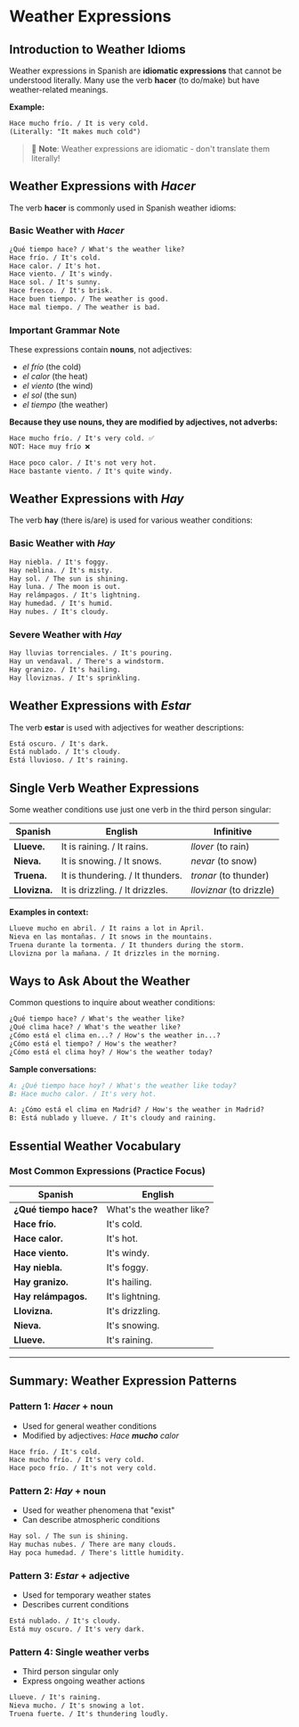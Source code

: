 # Weather Expressions

## Introduction to Weather Idioms

Weather expressions in Spanish are **idiomatic expressions** that cannot be understood literally. Many use the verb **hacer** (to do/make) but have weather-related meanings.

**Example:**

```markdown
Hace mucho frío. / It is very cold.
(Literally: "It makes much cold")
```

> 📝 **Note**: Weather expressions are idiomatic - don't translate them literally!

## Weather Expressions with *Hacer*

The verb **hacer** is commonly used in Spanish weather idioms:

### Basic Weather with *Hacer*

```markdown
¿Qué tiempo hace? / What's the weather like?
Hace frío. / It's cold.
Hace calor. / It's hot.
Hace viento. / It's windy.
Hace sol. / It's sunny.
Hace fresco. / It's brisk.
Hace buen tiempo. / The weather is good.
Hace mal tiempo. / The weather is bad.
```

### Important Grammar Note

These expressions contain **nouns**, not adjectives:

- *el frío* (the cold)
- *el calor* (the heat)
- *el viento* (the wind)
- *el sol* (the sun)
- *el tiempo* (the weather)

**Because they use nouns, they are modified by adjectives, not adverbs:**

```markdown
Hace mucho frío. / It's very cold. ✅
NOT: Hace muy frío ❌

Hace poco calor. / It's not very hot.
Hace bastante viento. / It's quite windy.
```

## Weather Expressions with *Hay*

The verb **hay** (there is/are) is used for various weather conditions:

### Basic Weather with *Hay*

```markdown
Hay niebla. / It's foggy.
Hay neblina. / It's misty.
Hay sol. / The sun is shining.
Hay luna. / The moon is out.
Hay relámpagos. / It's lightning.
Hay humedad. / It's humid.
Hay nubes. / It's cloudy.
```

### Severe Weather with *Hay*

```markdown
Hay lluvias torrenciales. / It's pouring.
Hay un vendaval. / There's a windstorm.
Hay granizo. / It's hailing.
Hay lloviznas. / It's sprinkling.
```

## Weather Expressions with *Estar*

The verb **estar** is used with adjectives for weather descriptions:

```markdown
Está oscuro. / It's dark.
Está nublado. / It's cloudy.
Está lluvioso. / It's raining.
```

## Single Verb Weather Expressions

Some weather conditions use just one verb in the third person singular:

| Spanish       | English                          | Infinitive               |
| ------------- | -------------------------------- | ------------------------ |
| **Llueve.**   | It is raining. / It rains.       | *llover* (to rain)       |
| **Nieva.**    | It is snowing. / It snows.       | *nevar* (to snow)        |
| **Truena.**   | It is thundering. / It thunders. | *tronar* (to thunder)    |
| **Llovizna.** | It is drizzling. / It drizzles.  | *lloviznar* (to drizzle) |

**Examples in context:**

```markdown
Llueve mucho en abril. / It rains a lot in April.
Nieva en las montañas. / It snows in the mountains.
Truena durante la tormenta. / It thunders during the storm.
Llovizna por la mañana. / It drizzles in the morning.
```

## Ways to Ask About the Weather

Common questions to inquire about weather conditions:

```markdown
¿Qué tiempo hace? / What's the weather like?
¿Qué clima hace? / What's the weather like?
¿Cómo está el clima en...? / How's the weather in...?
¿Cómo está el tiempo? / How's the weather?
¿Cómo está el clima hoy? / How's the weather today?
```

**Sample conversations:**

```markdown
A: ¿Qué tiempo hace hoy? / What's the weather like today?
B: Hace mucho calor. / It's very hot.

A: ¿Cómo está el clima en Madrid? / How's the weather in Madrid?
B: Está nublado y llueve. / It's cloudy and raining.
```

## Essential Weather Vocabulary

### Most Common Expressions (Practice Focus)

| Spanish               | English                  |
| --------------------- | ------------------------ |
| **¿Qué tiempo hace?** | What's the weather like? |
| **Hace frío.**        | It's cold.               |
| **Hace calor.**       | It's hot.                |
| **Hace viento.**      | It's windy.              |
| **Hay niebla.**       | It's foggy.              |
| **Hay granizo.**      | It's hailing.            |
| **Hay relámpagos.**   | It's lightning.          |
| **Llovizna.**         | It's drizzling.          |
| **Nieva.**            | It's snowing.            |
| **Llueve.**           | It's raining.            |

---

## Summary: Weather Expression Patterns

### Pattern 1: *Hacer* + noun

- Used for general weather conditions
- Modified by adjectives: *Hace **mucho** calor*

```markdown
Hace frío. / It's cold.
Hace mucho frío. / It's very cold.
Hace poco frío. / It's not very cold.
```

### Pattern 2: *Hay* + noun

- Used for weather phenomena that "exist"
- Can describe atmospheric conditions

```markdown
Hay sol. / The sun is shining.
Hay muchas nubes. / There are many clouds.
Hay poca humedad. / There's little humidity.
```

### Pattern 3: *Estar* + adjective

- Used for temporary weather states
- Describes current conditions

```markdown
Está nublado. / It's cloudy.
Está muy oscuro. / It's very dark.
```

### Pattern 4: Single weather verbs

- Third person singular only
- Express ongoing weather actions

```markdown
Llueve. / It's raining.
Nieva mucho. / It's snowing a lot.
Truena fuerte. / It's thundering loudly.
```
